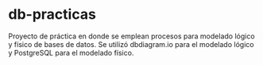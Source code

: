 # db-practicas
Proyecto de práctica en donde se emplean procesos para modelado lógico y físico de bases de datos. Se utilizó dbdiagram.io para el modelado lógico y PostgreSQL para el modelado físico.
